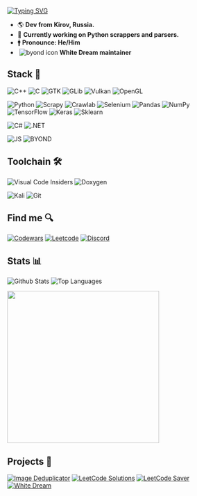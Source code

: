 [![Typing SVG](https://readme-typing-svg.demolab.com?font=Segoe+UI&size=35&weight=900&duration=3000&pause=1000&vCenter=true&color=4C8EDA&background=15151500&width=435&lines=Rustam+Rasimovich;C%2B%2B%2FPython+Developer)](https://github.com/ruvn-1fgas)

- 🌎 **Dev from Kirov, Russia.**
- 🔭 **Currently working on Python scrappers and parsers.**
- 🚹 **Pronounce: He/Him**
-  ![byond icon](https://avatars.githubusercontent.com/u/4378955?s=16&v=4.png) **White Dream maintainer**

## Stack 🗼

![C++](https://img.shields.io/badge/-C++-090909?style=for-the-badge&logo=c%2B%2B&logoColor=00599C)
![C](https://img.shields.io/badge/-C-090909?style=for-the-badge&logo=c&logoColor=A8B9CC)
![GTK](https://img.shields.io/badge/-GTK-090909?style=for-the-badge&logo=gtk)
![GLib](https://img.shields.io/badge/-GLIB-090909?style=for-the-badge&logo=glib)
![Vulkan](https://img.shields.io/badge/-Vulkan-090909?style=for-the-badge&logo=vulkan)
![OpenGL](https://img.shields.io/badge/-OpenGL-090909?style=for-the-badge&logo=opengl)

![Python](https://img.shields.io/badge/-Python-090909?style=for-the-badge&logo=python&logoColor=3776AB)
![Scrapy](https://img.shields.io/badge/-Scrapy-090909?style=for-the-badge&logo=scrapy)
![Crawlab](https://img.shields.io/badge/-Crawlab-090909?style=for-the-badge&logo=crawlab)
![Selenium](https://img.shields.io/badge/-Selenium-090909?style=for-the-badge&logo=selenium)
![Pandas](https://img.shields.io/badge/-Pandas-090909?style=for-the-badge&logo=pandas)
![NumPy](https://img.shields.io/badge/-NumPy-090909?style=for-the-badge&logo=numpy)
![TensorFlow](https://img.shields.io/badge/-TensorFlow-090909?style=for-the-badge&logo=tensorflow)
![Keras](https://img.shields.io/badge/-Keras-090909?style=for-the-badge&logo=keras)
![Sklearn](https://img.shields.io/badge/-Sklearn-090909?style=for-the-badge&logo=scikit-learn)

![C#](https://img.shields.io/badge/-C%23-090909?style=for-the-badge&logo=csharp&logoColor=9c75d5)
![.NET](https://img.shields.io/badge/-.NET-090909?style=for-the-badge&logo=.net&logoColor=512BD4)

![JS](https://img.shields.io/badge/-JavaScript-090909?style=for-the-badge&logo=javascript)
![BYOND](https://img.shields.io/badge/-BYOND-090909?style=for-the-badge&logo=byond)

## Toolchain 🛠

![Visual Code Insiders](https://img.shields.io/badge/-VS%20Code-090909?style=for-the-badge&logo=visual-studio-code&logoColor=21b299)
![Doxygen](https://img.shields.io/badge/-Doxygen-090909?style=for-the-badge&logo=doxygen)

![Kali](https://img.shields.io/badge/-Kali-090909?style=for-the-badge&logo=kali-linux)
![Git](https://img.shields.io/badge/-Git-090909?style=for-the-badge&logo=git)

## Find me 🔍

[![Codewars](https://img.shields.io/badge/-Codewars-090909?style=for-the-badge&logo=codewars&logoColor=B1361E)](https://www.codewars.com/users/ruvn-1fgas)
[![Leetcode](https://img.shields.io/badge/-Leetcode-090909?style=for-the-badge&logo=leetcode&logoColor=FFA116)](https://leetcode.com/ruvn-1fgas/)
[![Discord](https://img.shields.io/badge/-Discord-090909?style=for-the-badge&logo=discord&logoColor=7289DA)](https://discord.com/users/t138szx)

## Stats 📊

![Github Stats](https://github-readme-stats.vercel.app/api/?username=ruvn-1fgas&theme=transparent&show_icons=true&include_all_commits=false&count_private=false&hide_border=true&hide_rank=true)
![Top Languages](https://github-readme-stats.vercel.app/api/top-langs/?username=ruvn-1fgas&layout=compact&theme=transparent&hide_border=true&langs_count=8)

<a href="https://www.codewars.com/users/ruvn-1fgas">
    <img style="width: 350px"src="https://github.r2v.ch/codewars?user=ruvn-1fgas&top_languages=true&name=true&theme=gradient" />
</a>

## Projects 📁

[![Image Deduplicator](https://github-readme-stats.vercel.app/api/pin/?username=ruvn-1fgas&repo=Image-Deduplicator&theme=transparent&hide_border=true)](https://github.com/ruvn-1fgas/Image-Deduplicator)
[![LeetCode Solutions](https://github-readme-stats.vercel.app/api/pin/?username=ruvn-1fgas&repo=leetcode&theme=transparent&hide_border=true)](https://github.com/ruvn-1fgas/leetcode)
[![LeetCode Saver](https://github-readme-stats.vercel.app/api/pin/?username=ruvn-1fgas&repo=leetcode-saver&theme=transparent&hide_border=true)](https://github.com/ruvn-1fgas/leetcode-saver)
[![White Dream](https://github-readme-stats.vercel.app/api/pin/?username=ruvn-1fgas&repo=white&theme=transparent&hide_border=true)](https://github.com/ruvn-1fgas/white)
